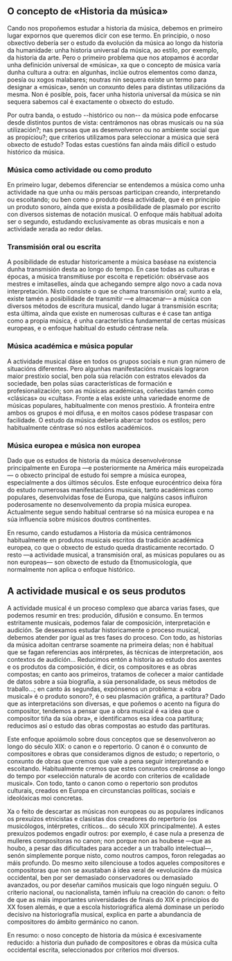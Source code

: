 ## O concepto de «Historia da música»

Cando nos propoñemos estudar a historia da música, debemos en primeiro lugar expornos que queremos dicir con ese termo. En principio, o noso obxectivo debería ser o estudo da evolución da música ao longo da historia da humanidade: unha historia universal da música, ao estilo, por exemplo, da historia da arte. Pero o primeiro problema que nos atopamos é acordar unha definición universal de «música», xa que o concepto de música varía dunha cultura a outra: en algunhas, inclúe outros elementos como danza, poesía ou xogos malabares; noutras nin sequera existe un termo para designar a «música», senón un conxunto deles para distintas utilizacións da mesma. Non é posible, pois, facer unha historia universal da música se nin sequera sabemos cal é exactamente o obxecto do estudo.

Por outra banda, o estudo --histórico ou non-- da música pode enfocarse desde distintos puntos de vista: centrámonos nas obras musicais ou na súa utilización?; nas persoas que as desenvolveron ou no ambiente social que as propiciou?; que criterios utilizamos para seleccionar a música que será obxecto de estudo? Todas estas cuestións fan aínda máis difícil o estudo histórico da música.

### Música como actividade ou como produto

En primeiro lugar, debemos diferenciar se entendemos a música como unha actividade na que unha ou máis persoas participan creando, interpretando ou escoitando; ou ben como o produto desa actividade, que é en principio un produto sonoro, aínda que exista a posibilidade de plasmalo por escrito con diversos sistemas de notación musical. O enfoque máis habitual adoita ser o segundo, estudando exclusivamente as obras musicais e non a actividade xerada ao redor delas. 

### Transmisión oral ou escrita

A posibilidade de estudar historicamente a música baséase na existencia dunha transmisión desta ao longo do tempo. En case todas as culturas e épocas, a música transmitiuse por escoita e repetición: obsérvase aos mestres e imítaselles, aínda que achegando sempre algo novo a cada nova interpretación. Nisto consiste o que se chama transmisión oral; xunto a ela, existe tamén a posibilidade de transmitir —e almacenar— a música con diversos métodos de escritura musical, dando lugar á transmisión escrita; esta última, aínda que existe en numerosas culturas e é case tan antiga como a propia música, é unha característica fundamental de certas músicas europeas, e o enfoque habitual do estudo céntrase nela.

### Música académica e música popular

A actividade musical dáse en todos os grupos sociais e nun gran número de situacións diferentes. Pero algunhas manifestacións musicais lograron maior prestixio social, ben pola súa relación con estratos elevados da sociedade, ben polas súas características de formación e profesionalización; son as músicas académicas, coñecidas tamén como «clásicas» ou «cultas». Fronte a elas existe unha variedade enorme de músicas populares, habitualmente con menos prestixio. A fronteira entre ambos os grupos é moi difusa, e en moitos casos pódese traspasar con facilidade. O estudo da música debería abarcar todos os estilos; pero habitualmente céntrase só nos estilos académicos.

### Música europea e música non europea

Dado que os estudos de historia da música desenvolvéronse principalmente en Europa —e posteriormente na América máis  europeizada— o obxecto principal de estudo foi sempre a música europea, especialmente a dos últimos séculos. Este enfoque  eurocéntrico deixa fóra do estudo numerosas manifestacións musicais, tanto académicas como populares, desenvolvidas fose de Europa, que nalgúns casos influíron poderosamente no desenvolvemento da propia música europea. Actualmente segue sendo habitual centrarse só na música europea e na súa influencia sobre músicos doutros continentes.

En resumo, cando estudamos a Historia da música centrámonos habitualmente en produtos musicais escritos da tradición académica europea, co que o obxecto de estudo queda drasticamente recortado. O resto —a actividade musical, a transmisión oral, as músicas populares ou as non europeas— son obxecto de estudo da  Etnomusicología, que normalmente non aplica o enfoque histórico.

## A actividade musical e os seus produtos

A actividade musical é un proceso complexo que abarca varias fases, que podemos resumir en tres: produción, difusión e consumo. En termos estritamente musicais, podemos falar de composición, interpretación e audición. Se desexamos estudar historicamente o proceso musical, debemos atender por igual as tres fases do proceso. Con todo, as historias da música adoitan centrarse soamente na primeira delas; non é habitual que se fagan referencias aos intérpretes, ás técnicas de interpretación, aos contextos de audición… Reducimos entón a historia ao estudo dos axentes e os produtos da composición, é dicir, os compositores e as obras compostas; en canto aos primeiros, tratamos de coñecer a maior cantidade de datos sobre a súa biografía, a súa personalidade, os seus métodos de traballo…; en canto ás segundas, expónsenos un problema: a «obra musical» é o produto sonoro?, é o seu  plasmación gráfica, a partitura? Dado que as interpretacións son diversas, e que poñemos o acento na figura do compositor, tendemos a pensar que a obra musical é «a idea que o compositor tiña da súa obra», e identificamos esa idea coa partitura; reducimos así o estudo das obras compostas ao estudo das partituras.

Este enfoque apoiámolo sobre dous conceptos que se desenvolveron ao longo do século XIX: o canon e o repertorio. O canon é o conxunto de compositores e obras que consideramos dignos de estudo; o repertorio, o conxunto de obras que cremos que vale a pena seguir interpretando e escoitando. Habitualmente cremos que estes conxuntos creáronse ao longo do tempo por «selección natural» de acordo con criterios de «calidade musical». Con todo, tanto o canon como o repertorio son produtos culturais, creados en Europa en circunstancias políticas, sociais e ideolóxicas moi concretas.

Xa o feito de descartar as músicas non europeas ou as populares indícanos os prexuízos  etnicistas e  clasistas dos creadores do repertorio (os  musicólogos, intérpretes, críticos… do século XIX principalmente). A estes prexuízos podemos engadir outros: por exemplo, é case nula a presenza de mulleres compositoras no canon; non porque non as houbese —que as houbo, a pesar das dificultades para acceder a un traballo intelectual—, senón simplemente porque nisto, como noutros campos, foron relegadas ao máis profundo. Do mesmo xeito silenciouse a todos aqueles compositores e compositoras que non se axustaban á idea xeral de «evolución» da música occidental, ben por ser demasiado conservadores ou demasiado avanzados, ou por deseñar camiños musicais que logo ninguén seguiu. O criterio nacional, ou nacionalista, tamén influíu na creación do canon: o feito de que as máis importantes universidades de finais do  XIX e principios do  XX fosen alemás, e que a escola  historiográfica alemá dominase un período decisivo na  historiografía musical, explica en parte a abundancia de compositores do ámbito  germánico no canon.

En resumo: o noso concepto de historia da música é excesivamente reducido: a historia dun puñado de compositores e obras da música culta occidental escrita, seleccionados por criterios moi diversos.

